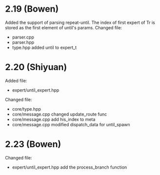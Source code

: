# 2.19 (Bowen)
Added the support of parsing repeat-until.
The index of first expert of Tr is stored as the first element of until's params.
Changed file:
- parser.cpp
- parser.hpp
- type.hpp      added until to expert_t

# 2.20 (Shiyuan)
Added file:
- expert/until_expert.hpp

Changed file:
- core/type.hpp
- core/message.cpp      changed update_route func
- core/message.cpp      add his_index to meta
- core/message.cpp      modified dispatch_data for until_spawn

# 2.23 (Bowen)
Changed file:
- expert/until_expert.hpp add the process_branch function